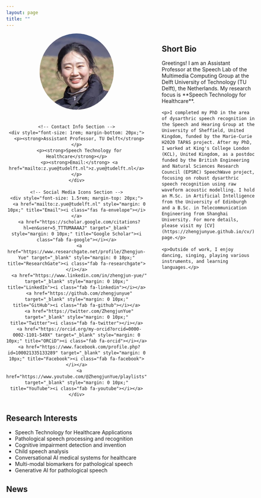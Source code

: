 ```yaml
---
layout: page
title: ""
---
```


<div style="display: flex; justify-content: flex-start; align-items: flex-start; margin-bottom: 20px;">
  <!-- Right Side (Photo, Contact Info, and Social Links) -->
  <div style="text-align: center; flex: 0 0 250px; margin-right: 20px;">
    <!-- Photo Section -->
    <img src="/files/Yue_Zhengjun.jpg" alt="Zhengjun" style="width: 100%; max-width: 200px; border-radius: 50%; margin-bottom: 20px;">
    
    <!-- Contact Info Section -->
    <div style="font-size: 1rem; margin-bottom: 20px;">
      <p><strong>Assistant Professor, TU Delft</strong></p>
      <p><strong>Speech Technology for Healthcare</strong></p>
      <p><strong>Email:</strong> <a href="mailto:z.yue@tudelft.nl">z.yue@tudelft.nl</a></p>
    </div>
    
    <!-- Social Media Icons Section -->
    <div style="font-size: 1.5rem; margin-top: 20px;">
      <a href="mailto:z.yue@tudelft.nl" style="margin: 0 10px;" title="Email"><i class="fas fa-envelope"></i></a>
      <a href="https://scholar.google.com/citations?hl=en&user=5_TTTUMAAAAJ" target="_blank" style="margin: 0 10px;" title="Google Scholar"><i class="fab fa-google"></i></a>
      <a href="https://www.researchgate.net/profile/Zhengjun-Yue" target="_blank" style="margin: 0 10px;" title="ResearchGate"><i class="fab fa-researchgate"></i></a>
      <a href="https://www.linkedin.com/in/zhengjun-yue/" target="_blank" style="margin: 0 10px;" title="LinkedIn"><i class="fab fa-linkedin"></i></a>
      <a href="https://github.com/zhengjunyue" target="_blank" style="margin: 0 10px;" title="GitHub"><i class="fab fa-github"></i></a>
      <a href="https://twitter.com/ZhengjunYue" target="_blank" style="margin: 0 10px;" title="Twitter"><i class="fab fa-twitter"></i></a>
      <a href="https://orcid.org/my-orcid?orcid=0000-0002-1101-549X" target="_blank" style="margin: 0 10px;" title="ORCiD"><i class="fab fa-orcid"></i></a>
      <a href="https://www.facebook.com/profile.php?id=100021335133289" target="_blank" style="margin: 0 10px;" title="Facebook"><i class="fab fa-facebook"></i></a>
      <a href="https://www.youtube.com/@ZhengjunYue/playlists" target="_blank" style="margin: 0 10px;" title="YouTube"><i class="fab fa-youtube"></i></a>
    </div>
  </div>

  <!-- Left Side (Text) -->
  <div style="flex: 1; padding-left: 20px;">
    <h2>Short Bio</h2>
    <p>Greetings! I am an Assistant Professor at the Speech Lab of the Multimedia Computing Group at the Delft University of Technology (TU Delft), the Netherlands. My research focus is **Speech Technology for Healthcare**.</p>
    
    <p>I completed my PhD in the area of dysarthric speech recognition in the Speech and Hearing Group at the University of Sheffield, United Kingdom, funded by the Marie-Curie H2020 TAPAS project. After my PhD, I worked at King's College London (KCL), United Kingdom, as a postdoc funded by the British Engineering and Natural Sciences Research Council (EPSRC) SpeechWave project, focusing on robust dysarthric speech recognition using raw waveform acoustic modelling. I hold an M.Sc. in Artificial Intelligence from the University of Edinburgh and a B.Sc. in Telecommunication Engineering from Shanghai University. For more details, please visit my [CV](https://zhengjunyue.github.io/cv/) page.</p>
    
    <p>Outside of work, I enjoy dancing, singing, playing various instruments, and learning languages.</p>
  </div>
</div>

## Research Interests ##
* Speech Technology for Healthcare Applications
* Pathological speech processing and recognition
* Cognitive impairment detection and invention
* Child speech analysis
* Conversational AI medical systems for healthcare
* Multi-modal biomarkers for pathological speech
* Generative AI for pathological speech

## News ##
